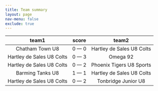 ```yaml
---
title: Team summary
layout: page
nav-menu: false
exclude: true
---
```




|           team1           |    score    |           team2           |
|:-------------------------:|:-----------:|:-------------------------:|
|      Chatham Town U8      | 0 &mdash; 0 | Hartley de Sales U8 Colts |
| Hartley de Sales U8 Colts | 0 &mdash; 3 |         Omega 92          |
| Hartley de Sales U8 Colts | 0 &mdash; 2 | Phoenix Tigers U8 Sports  |
|     Barming Tanks U8      | 1 &mdash; 1 | Hartley de Sales U8 Colts |
| Hartley de Sales U8 Colts | 0 &mdash; 2 |    Tonbridge Junior U8    |

